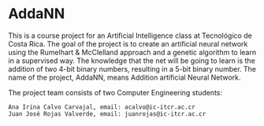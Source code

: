 AddaNN
=======

This is a course project for an Artificial Intelligence class at Tecnológico de Costa Rica. The goal of the project is to create an artificial neural network using the Rumelhart & McClelland approach and a genetic algorithm to learn in a supervised way. The knowledge that the net will be going to learn is the addition of two 4-bit binary numbers, resulting in a 5-bit binary number. The name of the project, AddaNN, means Addition artificial Neural Network.

The project team consists of two Computer Engineering students:

    Ana Irina Calvo Carvajal, email: acalvo@ic-itcr.ac.cr
    Juan José Rojas Valverde, email: juanrojas@ic-itcr.ac.cr
